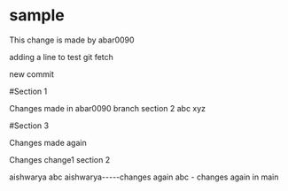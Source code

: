 # sample


This change is made by abar0090

adding a line to test git fetch

new commit

#Section 1

Changes made in abar0090 branch
section 2
abc
xyz

#Section 3

Changes made again


Changes
change1
section 2

aishwarya
abc
aishwarya-----changes again
abc - changes again in main
